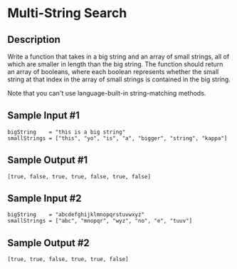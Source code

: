 # Multi-String Search

## Description
Write a function that takes in a big string and an array of small strings, all of which are smaller in length than the big string. The function should return an array of booleans, where each boolean represents whether the small string at that index in the array of small strings is contained in the big string.

Note that you can't use language-built-in string-matching methods.

## Sample Input #1
```
bigString    = "this is a big string"
smallStrings = ["this", "yo", "is", "a", "bigger", "string", "kappa"]
```

## Sample Output #1
```
[true, false, true, true, false, true, false]
```

## Sample Input #2
```
bigString    = "abcdefghijklmnopqrstuvwxyz"
smallStrings = ["abc", "mnopqr", "wyz", "no", "e", "tuuv"]
```

## Sample Output #2
```
[true, true, false, true, true, false]
```